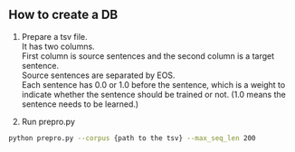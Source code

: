## How to create a DB
1. Prepare a tsv file.  
It has two columns.  
First column is source sentences and the second column is a target sentence.  
Source sentences are separated by EOS.  
Each sentence has 0.0 or 1.0 before the sentence, which is a weight to indicate whether the sentence should be trained or not. (1.0 means the sentence needs to be learned.)

2. Run prepro.py
```bash
python prepro.py --corpus {path to the tsv} --max_seq_len 200
```
